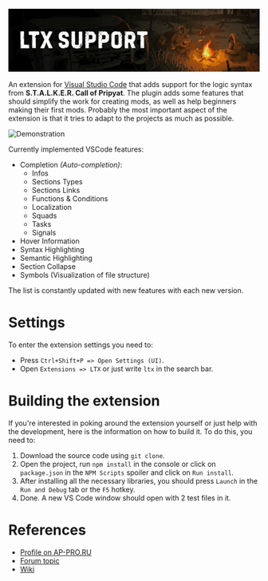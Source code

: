 ![Title](./data/Images/ReadMe/Title.gif)

An extension for [Visual Studio Code](https://code.visualstudio.com/) that adds support for the logic syntax from **S.T.A.L.K.E.R. Call of Pripyat**. The plugin adds some features that should simplify the work for creating mods, as well as help beginners making their first mods. Probably the most important aspect of the extension is that it tries to adapt to the projects as much as possible.

![Demonstration](./data/Images/ReadMe/Demonstration.gif)

Currently implemented VSCode features:

* Completion *(Auto-completion)*:
    * Infos
    * Sections Types
    * Sections Links
    * Functions & Conditions
    * Localization
    * Squads
    * Tasks
    * Signals
* Hover Information
* Syntax Highlighting
* Semantic Highlighting
* Section Collapse
* Symbols (Visualization of file structure)

The list is constantly updated with new features with each new version.

# Settings

To enter the extension settings you need to:

* Press `Ctrl+Shift+P => Open Settings (UI)`.
* Open `Extensions => LTX` or just write `ltx` in the search bar.

# Building the extension

If you're interested in poking around the extension yourself or just help with the development, here is the information on how to build it. To do this, you need to:

1. Download the source code using `git clone`.
2. Open the project, run `npm install` in the console or click on `package.json` in the `NPM Scripts` spoiler and click on `Run install`.
3. After installing all the necessary libraries, you should press `Launch` in the `Run and Debug` tab or the `F5` hotkey.
4. Done. A new VS Code window should open with 2 test files in it.

# References

* [Profile on AP-PRO.RU](https://ap-pro.ru/profile/6-aziatkavictor/)
* [Forum topic](https://ap-pro.ru/forums/topic/3561-vscode-podderzhka-sintaksisa-cop/)
* [Wiki](https://github.com/AziatkaVictor/ltx-support/wiki)
